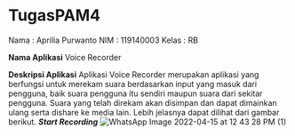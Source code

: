 # TugasPAM4
Nama  : Aprilia Purwanto
NIM   : 119140003
Kelas : RB

**Nama Aplikasi**
Voice Recorder

**Deskripsi Aplikasi**
Aplikasi Voice Recorder merupakan aplikasi yang berfungsi untuk merekam suara berdasarkan input yang masuk dari pengguna,
baik suara pengguna itu sendiri maupun suara dari sekitar pengguna. Suara yang telah direkam akan disimpan dan dapat dimainkan
ulang serta dishare ke media lain. Lebih jelasnya dapat dilihat dari gambar berikut.
_**Start Recording**_
![WhatsApp Image 2022-04-15 at 12 43 28 PM (1)](https://user-images.githubusercontent.com/83486874/163527912-4efbe4fd-eeba-4188-95f1-7a6ae79e7d8e.jpeg)
